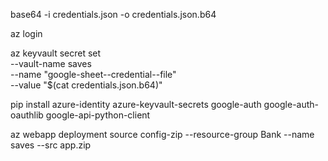 base64 -i credentials.json -o credentials.json.b64

az login

az keyvault secret set \
  --vault-name saves \
  --name "google-sheet--credential--file" \
  --value "$(cat credentials.json.b64)"

  pip install azure-identity azure-keyvault-secrets google-auth google-auth-oauthlib google-api-python-client

az webapp deployment source config-zip --resource-group Bank --name saves --src app.zip
